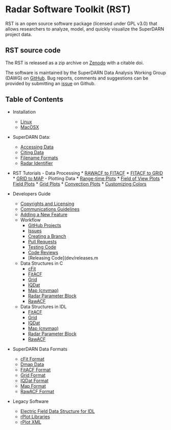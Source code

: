 <!--
(C) copyright 2019 SuperDARN Canada, University of Saskatchewan
author: Marina Schmidt, SuperDARN Canada
-->
# Radar Software Toolkit (RST)

RST is an open source software package (licensed under GPL v3.0) that allows researchers to analyze, model, and quickly visualize the SuperDARN project data.

## RST source code 

The RST is released as a zip archive on [Zenodo](https://doi.org/10.5281/zenodo.801458) with a citable doi. 

The software is maintained by the SuperDARN Data Analysis Working Group (DAWG) on [GitHub](https://github.com/SuperDARN/rst). Bug reports, comments and suggestions can be provided by submitting an [issue](https://github.com/SuperDARN/rst/issues) on Github.

## Table of Contents 
  - Installation
	* [Linux](user_guide/linux_install.md)
	* [MacOSX](user_guide/mac_install.md)
  - SuperDARN Data:
    * [Accessing Data](user_guide/data.md)
    * [Citing Data](user_guide/citing.md)
    * [Filename Formats](references/general/filename.md)
    * [Radar Identifier](references/general/radar_id.md)
  -  RST Tutorials 
    - Data Processing
         * [RAWACF to FITACF](user_guide/make_fit.md)
         * [FITACF to GRID](user_guide/make_grid.md)
         * [GRID to MAP](user_guide/map_grid.md)
    - Plotting Data
         * [Range-time Plots](user_guide/time_plot.md)
         * [Field of View Plots](user_guide/fov_plot.md)
         * [Field Plots](user_guide/field_plot.md)
         * [Grid Plots](user_guide/grid_plot.md)
         * [Convection Plots](user_guide/map_plot.md)
         * [Customizing Colors](user_guide/colors.md)
  - Developers Guide
    * [Copyrights and Licensing](dev/copyright_license.md) 
    * [Communications Guidelines](dev/communication.md)
    * [Adding a New Feature](dev/feature.md)
    - Workflow
        * [GitHub Projects](dev/projects.md)
        * [Issues](dev/issues.md)
        * [Creating a Branch](dev/branching.md)
        * [Pull Requests](dev/pull_requests.md)
        * [Testing Code](dev/testing.md)
        * [Code Reviews](dev/code_reviews.md)
        * [Releasing Code](dev/releases.m
    - Data Structures in C
         * [cFit](dev/cfit_struct_c.md)
         * [FitACF](dev/fitacf_struct_c.md)
         * [Grid](dev/grid_struct_c.md)
         * [IQDat](dev/iqdat_struct_c.md)
         * [Map (cnvmap)](dev/cnvmap_struct_c.md)
         * [Radar Parameter Block](dev/radar_parameter_c.md)
         * [RawACF](dev/rawacf_struct_c.md)
    - Data Structures in IDL
         * [FitACF](dev/fitacf_struct_idl.md)
         * [Grid](dev/grid_struct_idl.md)
         * [IQDat](dev/iqdat_struct_idl.md)
         * [Map (cnvmap)](dev/cnvmap_struct_idl.md)
         * [Radar Parameter Block](dev/radar_parameter_idl.md)
         * [RawACF](dev/rawacf_struct_idl.md)
  - SuperDARN Data Formats
    * [cFit Format](references/general/cfit.md)
    * [Dmap Data](references/general/dmap_data.md)
    * [FitACF Format](references/general/fitacf.md)
    * [Grid Format](references/general/grid.md)
    * [IQDat Format](references/general/iqdat.md)
    * [Map Format](references/general/map.md)
    * [RawACF Format](references/general/rawacf.md)

  - Legacy Software
    * [Electric Field Data Structure for IDL](legacy_software/efield_struct_idl.md)
    * [rPlot Libraries](legacy_software/rPlot_lib.md)
    * [rPlot XML](legacy_software/rPlot_XML.md)

